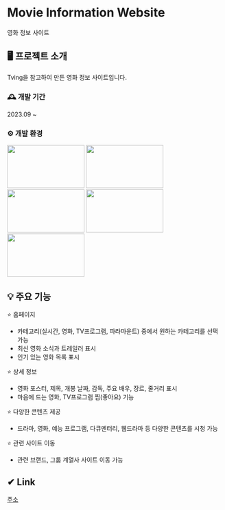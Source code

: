 # Movie Information Website
영화 정보 사이트


## 🖥 프로젝트 소개
Tving을 참고하여 만든 영화 정보 사이트입니다.
<br>


### 🕰 개발 기간
2023.09 ~ 


### ⚙ 개발 환경
<img src="https://github.com/hong-311/news-project/assets/136770134/405b0940-0a73-4aa7-a364-690bbb526f1f"  width="180" height="100">
<img src="https://github.com/hong-311/news-project/assets/136770134/a3140fbd-93b7-4c55-b7c3-a1d7d59c6bdb"  width="180" height="100">
<img src="https://github.com/hong-311/news-project/assets/136770134/d5e071f0-1995-44f9-8446-2b9f286b64ad"  width="180" height="100">
<img src="https://github.com/hong-311/news-project/assets/136770134/8dfc7240-4b31-4748-b144-479c226e7ad4"  width="180" height="100">
<img src="https://github.com/hong-311/tving-project/assets/136770134/bc7d5f32-bb6a-4611-b271-d6146560d103"  width="180" height="100">


## 💡 주요 기능
⭐ 홈페이지
- 카테고리(실시간, 영화, TV프로그램, 파라마운트) 중에서 원하는 카테고리를 선택 가능
- 최신 영화 소식과 트레일러 표시
- 인기 있는 영화 목록 표시


⭐ 상세 정보
- 영화 포스터, 제목, 개봉 날짜, 감독, 주요 배우, 장르, 줄거리 표시
- 마음에 드는 영화, TV프로그램 찜(좋아요) 기능


⭐ 다양한 콘텐츠 제공
- 드라마, 영화, 예능 프로그램, 다큐멘터리, 웹드라마 등 다양한 콘텐츠를 시청 가능

  
⭐ 관련 사이트 이동
- 관련 브랜드, 그룹 계열사 사이트 이동 가능

  
## ✔ Link
[주소](http://ehfpal311.dothome.co.kr/)










